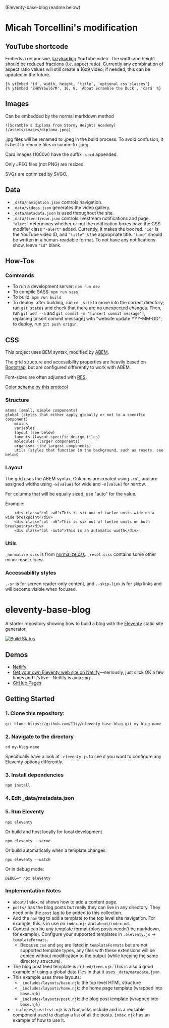 (Eleventy-base-blog readme below)
# Micah Torcellini's modification
## YouTube shortcode
Embeds a responsive, [lazyloading](https://github.com/paulirish/lite-youtube-embed) YouTube video. The width and height should be reduced fractions (i.e. aspect ratio). Currently any combination of aspect ratio values will still create a 16x9 video; if needed, this can be updated in the future.
```
{% ytEmbed 'id', width, height, 'title', 'optional css classes'}
{% ytEmbed 'ZHKVYSwl67M', 16, 9, 'About Scramble the Duck', 'card' %}
```
## Images
Can be embedded by the normal markdown method
```
![Scramble's diploma from Stormy Heights Academy](/assets/images/diploma.jpeg)
```
.jpg files will be renamed to .jpeg in the build process. To avoid confusion, it is best to rename files in source to .jpeg.

Card images (1000w) have the suffix `-card` appended.

Only JPEG files (not PNG) are resized.

SVGs are optimized by SVGO.
## Data
- `_data/navigation.json` controls navigation.
- `_data/videos.json` generates the video gallery.
- `_data/metadata.json` is used throughout the site.
- `_data/livestream.json` controls livestream notifications and page. `"alert"` determines whether or not the notification boxes have the CSS modifier class `"-alert"` added. Currently, it makes the box red. `"id"` is the YouTube video ID, and `"title"` is the appropriate title. `"time"` should be written in a human-readable format. To not have any notifications show, leave `"id"` blank.
## How-Tos
### Commands
- To run a development server: `npm run dev`
- To compile SASS: `npm run sass`
- To build: `npm run build`
- To deploy: after building, run `cd _site` to move into the correct directory; run `git status` and check that there are no unexpected changes. Then, run `git add --a` and `git commit -m "[insert commit message"]`, replacing [insert commit message] with "website update YYY-MM-DD"; to deploy, run `git push origin`.
## CSS
This project uses BEM syntax, modified by [ABEM](https://css-tricks.com/abem-useful-adaptation-bem/).

The grid structure and accessibility properties are heavily based on [Bootstrap](https://getbootstrap.com), but are configured differently to work with ABEM.

Font-sizes are often adjusted with [RFS](https://github.com/twbs/rfs).

[Color scheme by this protocol](https://refactoringui.com/previews/building-your-color-palette/)

### Structure
```
atoms (small, simple components)
global (styles that either apply globally or not to a specific component)
    mixins
    variables
    layout (see below)
    layouts (layout-specific design files)
    molecules (larger components)
    organisms (the largest components)
    utils (styles that function in the background, such as resets, see below)
```

### Layout
The grid uses the ABEM syntax. Columns are created using `.col`, and are assigned widths using `-w[value]` for wide and `-n[value]` for narrow.

For columns that will be equally sized, use "auto" for the value.

Example: 
````
    <div class="col -w6">This is six out of twelve units wide on a wide breakpoint</div>
    <div class="col -n6">This is six out of twelve units on both breakpoints</div>
    <div class="col -auto">This is an automatic width</div>
````

### Utils
`_normalize.scss` is from [normalize.css](https://github.com/necolas/normalize.css). 
`_reset.scss` contains some other minor reset styles.
### Accessability styles
`.-sr` is for screen reader-only content, and `.-skip-link` is for skip links and will become visible when focused.



# eleventy-base-blog

A starter repository showing how to build a blog with the [Eleventy](https://github.com/11ty/eleventy) static site generator.

[![Build Status](https://travis-ci.org/11ty/eleventy-base-blog.svg?branch=master)](https://travis-ci.org/11ty/eleventy-base-blog)

## Demos

* [Netlify](https://eleventy-base-blog.netlify.com/)
* [Get your own Eleventy web site on Netlify](https://app.netlify.com/start/deploy?repository=https://github.com/11ty/eleventy-base-blog)—seriously, just click OK a few times and it’s live—Netlify is amazing.
* [GitHub Pages](https://11ty.github.io/eleventy-base-blog/)

## Getting Started

### 1. Clone this repository:

```
git clone https://github.com/11ty/eleventy-base-blog.git my-blog-name
```


### 2. Navigate to the directory

```
cd my-blog-name
```

Specifically have a look at `.eleventy.js` to see if you want to configure any Eleventy options differently.

### 3. Install dependencies

```
npm install
```

### 4. Edit _data/metadata.json

### 5. Run Eleventy

```
npx eleventy
```

Or build and host locally for local development
```
npx eleventy --serve
```

Or build automatically when a template changes:
```
npx eleventy --watch
```

Or in debug mode:
```
DEBUG=* npx eleventy
```

### Implementation Notes

* `about/index.md` shows how to add a content page.
* `posts/` has the blog posts but really they can live in any directory. They need only the `post` tag to be added to this collection.
* Add the `nav` tag to add a template to the top level site navigation. For example, this is in use on `index.njk` and `about/index.md`.
* Content can be any template format (blog posts needn’t be markdown, for example). Configure your supported templates in `.eleventy.js` -> `templateFormats`.
	* Because `css` and `png` are listed in `templateFormats` but are not supported template types, any files with these extensions will be copied without modification to the output (while keeping the same directory structure).
* The blog post feed template is in `feed/feed.njk`. This is also a good example of using a global data files in that it uses `_data/metadata.json`.
* This example uses three layouts:
  * `_includes/layouts/base.njk`: the top level HTML structure
  * `_includes/layouts/home.njk`: the home page template (wrapped into `base.njk`)
  * `_includes/layouts/post.njk`: the blog post template (wrapped into `base.njk`)
* `_includes/postlist.njk` is a Nunjucks include and is a reusable component used to display a list of all the posts. `index.njk` has an example of how to use it.
